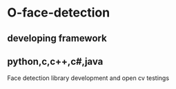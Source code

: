 # O-face-detection
## developing framework

## python,c,c++,c#,java 

Face detection library development and open cv testings
